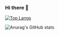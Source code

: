 ### Hi there 👋

<!--
**JaeHeong/JaeHeong** is a ✨ _special_ ✨ repository because its `README.md` (this file) appears on your GitHub profile.

Here are some ideas to get you started:

- 🔭 I’m currently working on ...
- 🌱 I’m currently learning ...
- 👯 I’m looking to collaborate on ...
- 🤔 I’m looking for help with ...
- 💬 Ask me about ...
- 📫 How to reach me: ...
- 😄 Pronouns: ...
- ⚡ Fun fact: ...
-->

<div>

  [![Top Langs](https://github-readme-stats.vercel.app/api/top-langs/?username=JaHeeong&layout=compact)](https://github.com/JaeHeong/github-readme-stats)

  ![Anurag's GitHub stats](https://github-readme-stats.vercel.app/api?username=JaeHeong&show_icons=true&theme=transparent)

</div>
